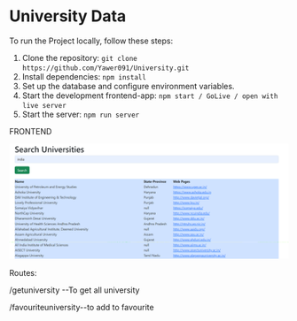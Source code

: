 # University Data

To run the Project locally, follow these steps:

1. Clone the repository: `git clone https://github.com/Yawer091/University.git`
2. Install dependencies: `npm install`
3. Set up the database and configure environment variables.
4. Start the development frontend-app: `npm start / GoLive / open with live server`
5. Start the server: `npm run server`

FRONTEND

![1712228176632](image/README/1712228176632.png)

Routes:

/getuniversity --To get all university

/favouriteuniversity--to add to favourite
